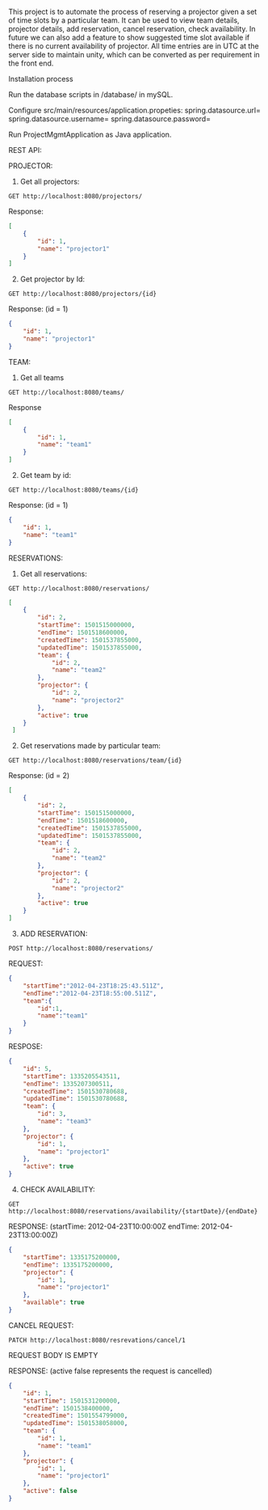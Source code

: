 This project is to automate the process of reserving a projector given a set of time slots by a particular team.
It can be used to view team details, projector details, add reservation, cancel reservation, check availability. 
In future we can also add a feature to show suggested time slot available if there is no current availability of projector.
All time entries are in UTC at the server side to maintain unity, which can be converted as per requirement in the front end.

Installation process

Run the database scripts in /database/ in mySQL.

Configure src/main/resources/application.propeties:
spring.datasource.url=<Schema-URL>
spring.datasource.username=<username>
spring.datasource.password=<password>

Run ProjectMgmtApplication as Java application.

REST API:

PROJECTOR: 
1. Get all projectors:

```
GET http://localhost:8080/projectors/
```
Response: 

```json
[
    {
        "id": 1,
        "name": "projector1"
    }
]
```

2. Get projector by Id:

```
GET http://localhost:8080/projectors/{id}
```
Response: (id = 1)

```json
{
    "id": 1,
    "name": "projector1"
}
```

TEAM:
1. Get all teams

```
GET http://localhost:8080/teams/
```

Response

```json
[
    {
        "id": 1,
        "name": "team1"
    }
]
```

2. Get team by id:

```
GET http://localhost:8080/teams/{id}
```

Response: (id = 1)

```json
{
    "id": 1,
    "name": "team1"
}
```

RESERVATIONS:

1. Get all reservations:

```
GET http://localhost:8080/reservations/
```

```json
[
    {
        "id": 2,
        "startTime": 1501515000000,
        "endTime": 1501518600000,
        "createdTime": 1501537855000,
        "updatedTime": 1501537855000,
        "team": {
            "id": 2,
            "name": "team2"
        },
        "projector": {
            "id": 2,
            "name": "projector2"
        },
        "active": true
    }
 ]
```

2. Get reservations made by particular team:

```
GET http://localhost:8080/reservations/team/{id}
```
Response: (id = 2)

```json
[
    {
        "id": 2,
        "startTime": 1501515000000,
        "endTime": 1501518600000,
        "createdTime": 1501537855000,
        "updatedTime": 1501537855000,
        "team": {
            "id": 2,
            "name": "team2"
        },
        "projector": {
            "id": 2,
            "name": "projector2"
        },
        "active": true
    }
]
```

3. ADD RESERVATION:

```
POST http://localhost:8080/reservations/
```
REQUEST:

```json
{
	"startTime":"2012-04-23T18:25:43.511Z",
	"endTime":"2012-04-23T18:55:00.511Z",
	"team":{
		"id":1,
		"name":"team1"
	}
}
```

RESPOSE:

```json
{
    "id": 5,
    "startTime": 1335205543511,
    "endTime": 1335207300511,
    "createdTime": 1501530780688,
    "updatedTime": 1501530780688,
    "team": {
        "id": 3,
        "name": "team3"
    },
    "projector": {
        "id": 1,
        "name": "projector1"
    },
    "active": true
}
```

4. CHECK AVAILABILITY:

```
GET http://localhost:8080/reservations/availability/{startDate}/{endDate}
```

RESPONSE: (startTime: 2012-04-23T10:00:00Z endTime: 2012-04-23T13:00:00Z)

```json
{
    "startTime": 1335175200000,
    "endTime": 1335175200000,
    "projector": {
        "id": 1,
        "name": "projector1"
    },
    "available": true
}
```

CANCEL REQUEST:

```
PATCH http://localhost:8080/resrevations/cancel/1
```
REQUEST BODY IS EMPTY

RESPONSE: (active false represents the request is cancelled)

```json
{
    "id": 1,
    "startTime": 1501531200000,
    "endTime": 1501538400000,
    "createdTime": 1501554799000,
    "updatedTime": 1501538058000,
    "team": {
        "id": 1,
        "name": "team1"
    },
    "projector": {
        "id": 1,
        "name": "projector1"
    },
    "active": false
}
```




